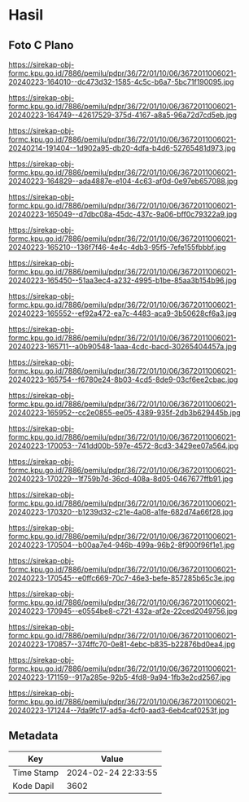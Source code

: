 # Hasil

## Foto C Plano

https://sirekap-obj-formc.kpu.go.id/7886/pemilu/pdpr/36/72/01/10/06/3672011006021-20240223-164010--dc473d32-1585-4c5c-b6a7-5bc71f190095.jpg

https://sirekap-obj-formc.kpu.go.id/7886/pemilu/pdpr/36/72/01/10/06/3672011006021-20240223-164749--42617529-375d-4167-a8a5-96a72d7cd5eb.jpg

https://sirekap-obj-formc.kpu.go.id/7886/pemilu/pdpr/36/72/01/10/06/3672011006021-20240214-191404--1d902a95-db20-4dfa-b4d6-52765481d973.jpg

https://sirekap-obj-formc.kpu.go.id/7886/pemilu/pdpr/36/72/01/10/06/3672011006021-20240223-164829--ada4887e-e104-4c63-af0d-0e97eb657088.jpg

https://sirekap-obj-formc.kpu.go.id/7886/pemilu/pdpr/36/72/01/10/06/3672011006021-20240223-165049--d7dbc08a-45dc-437c-9a06-bff0c79322a9.jpg

https://sirekap-obj-formc.kpu.go.id/7886/pemilu/pdpr/36/72/01/10/06/3672011006021-20240223-165210--136f7f46-4e4c-4db3-95f5-7efe155fbbbf.jpg

https://sirekap-obj-formc.kpu.go.id/7886/pemilu/pdpr/36/72/01/10/06/3672011006021-20240223-165450--51aa3ec4-a232-4995-b1be-85aa3b154b96.jpg

https://sirekap-obj-formc.kpu.go.id/7886/pemilu/pdpr/36/72/01/10/06/3672011006021-20240223-165552--ef92a472-ea7c-4483-aca9-3b50628cf6a3.jpg

https://sirekap-obj-formc.kpu.go.id/7886/pemilu/pdpr/36/72/01/10/06/3672011006021-20240223-165711--a0b90548-1aaa-4cdc-bacd-30265404457a.jpg

https://sirekap-obj-formc.kpu.go.id/7886/pemilu/pdpr/36/72/01/10/06/3672011006021-20240223-165754--f6780e24-8b03-4cd5-8de9-03cf6ee2cbac.jpg

https://sirekap-obj-formc.kpu.go.id/7886/pemilu/pdpr/36/72/01/10/06/3672011006021-20240223-165952--cc2e0855-ee05-4389-935f-2db3b629445b.jpg

https://sirekap-obj-formc.kpu.go.id/7886/pemilu/pdpr/36/72/01/10/06/3672011006021-20240223-170053--741dd00b-597e-4572-8cd3-3429ee07a564.jpg

https://sirekap-obj-formc.kpu.go.id/7886/pemilu/pdpr/36/72/01/10/06/3672011006021-20240223-170229--1f759b7d-36cd-408a-8d05-0467677ffb91.jpg

https://sirekap-obj-formc.kpu.go.id/7886/pemilu/pdpr/36/72/01/10/06/3672011006021-20240223-170320--b1239d32-c21e-4a08-a1fe-682d74a66f28.jpg

https://sirekap-obj-formc.kpu.go.id/7886/pemilu/pdpr/36/72/01/10/06/3672011006021-20240223-170504--b00aa7e4-946b-499a-96b2-8f900f96f1e1.jpg

https://sirekap-obj-formc.kpu.go.id/7886/pemilu/pdpr/36/72/01/10/06/3672011006021-20240223-170545--e0ffc669-70c7-46e3-befe-857285b65c3e.jpg

https://sirekap-obj-formc.kpu.go.id/7886/pemilu/pdpr/36/72/01/10/06/3672011006021-20240223-170945--e0554be8-c721-432a-af2e-22ced2049756.jpg

https://sirekap-obj-formc.kpu.go.id/7886/pemilu/pdpr/36/72/01/10/06/3672011006021-20240223-170857--374ffc70-0e81-4ebc-b835-b22876bd0ea4.jpg

https://sirekap-obj-formc.kpu.go.id/7886/pemilu/pdpr/36/72/01/10/06/3672011006021-20240223-171159--917a285e-92b5-4fd8-9a94-1fb3e2cd2567.jpg

https://sirekap-obj-formc.kpu.go.id/7886/pemilu/pdpr/36/72/01/10/06/3672011006021-20240223-171244--7da9fc17-ad5a-4cf0-aad3-6eb4caf0253f.jpg


## Metadata

| Key        | Value               |
| ---------- | ------------------- |
| Time Stamp | 2024-02-24 22:33:55 |
| Kode Dapil | 3602                |



